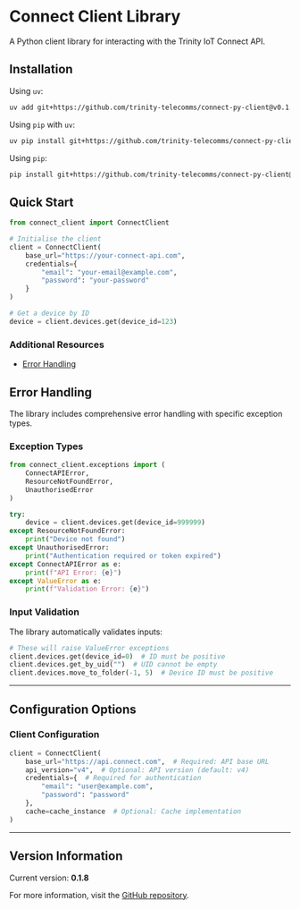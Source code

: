 # Connect Client Library

A Python client library for interacting with the Trinity IoT Connect API.

## Installation

Using `uv`:

```bash
uv add git+https://github.com/trinity-telecomms/connect-py-client@v0.1.8
```

Using `pip` with `uv`:

```bash
uv pip install git+https://github.com/trinity-telecomms/connect-py-client@v0.1.8
```

Using `pip`:

```bash
pip install git+https://github.com/trinity-telecomms/connect-py-client@v0.1.8
```

## Quick Start

```python
from connect_client import ConnectClient

# Initialise the client
client = ConnectClient(
    base_url="https://your-connect-api.com",
    credentials={
        "email": "your-email@example.com",
        "password": "your-password"
    }
)

# Get a device by ID
device = client.devices.get(device_id=123)
```

### Additional Resources

- [Error Handling](#error-handling)

## Error Handling

The library includes comprehensive error handling with specific exception types.

### Exception Types

```python
from connect_client.exceptions import (
    ConnectAPIError,
    ResourceNotFoundError,
    UnauthorisedError
)

try:
    device = client.devices.get(device_id=999999)
except ResourceNotFoundError:
    print("Device not found")
except UnauthorisedError:
    print("Authentication required or token expired")
except ConnectAPIError as e:
    print(f"API Error: {e}")
except ValueError as e:
    print(f"Validation Error: {e}")
```

### Input Validation

The library automatically validates inputs:

```python
# These will raise ValueError exceptions
client.devices.get(device_id=0)  # ID must be positive
client.devices.get_by_uid("")  # UID cannot be empty
client.devices.move_to_folder(-1, 5)  # Device ID must be positive
```

---

## Configuration Options

### Client Configuration

```python
client = ConnectClient(
    base_url="https://api.connect.com",  # Required: API base URL
    api_version="v4",  # Optional: API version (default: v4)
    credentials={  # Required for authentication
        "email": "user@example.com",
        "password": "password"
    },
    cache=cache_instance  # Optional: Cache implementation
)
```

---

## Version Information

Current version: **0.1.8**

For more information, visit
the [GitHub repository](https://github.com/trinity-telecomms/connect-py-client).